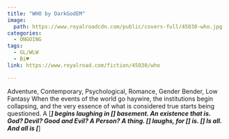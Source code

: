 ```yaml
---
title: "WHO by DarkGodEM"
image:
  path: https://www.royalroadcdn.com/public/covers-full/45030-who.jpg
categories:
  - ONGOING
tags:
  - GL/WLW
  - Bi♥
link: https://www.royalroad.com/fiction/45030/who

---
```

Adventure, Contemporary, Psychological, Romance, Gender Bender, Low Fantasy
When the events of the world go haywire, the institutions begin collapsing, and the very essence of what is considered true starts being questioned.
A [____] begins laughing in [__] basement.
An existence that is. God? Devil? Good and Evil? A Person? A thing.
[___] laughs, for [__] is.
[__] Is all. And all is [___]

